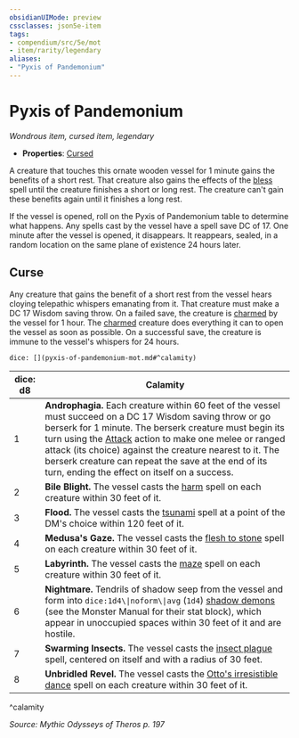 ```yaml
---
obsidianUIMode: preview
cssclasses: json5e-item
tags:
- compendium/src/5e/mot
- item/rarity/legendary
aliases: 
- "Pyxis of Pandemonium"
---
```

# Pyxis of Pandemonium
*Wondrous item, cursed item, legendary*  

- **Properties**: [Cursed](2-Mechanics/CLI/rules/item-properties.md#Cursed%20Items)

A creature that touches this ornate wooden vessel for 1 minute gains the benefits of a short rest. That creature also gains the effects of the [bless](2-Mechanics/CLI/spells/bless.md) spell until the creature finishes a short or long rest. The creature can't gain these benefits again until it finishes a long rest.

If the vessel is opened, roll on the Pyxis of Pandemonium table to determine what happens. Any spells cast by the vessel have a spell save DC of 17. One minute after the vessel is opened, it disappears. It reappears, sealed, in a random location on the same plane of existence 24 hours later.

## Curse

Any creature that gains the benefit of a short rest from the vessel hears cloying telepathic whispers emanating from it. That creature must make a DC 17 Wisdom saving throw. On a failed save, the creature is [charmed](2-Mechanics/CLI/rules/conditions.md#Charmed) by the vessel for 1 hour. The [charmed](2-Mechanics/CLI/rules/conditions.md#Charmed) creature does everything it can to open the vessel as soon as possible. On a successful save, the creature is immune to the vessel's whispers for 24 hours.

`dice: [](pyxis-of-pandemonium-mot.md#^calamity)`

| dice: d8 | Calamity |
|----------|----------|
| 1 | **Androphagia.** Each creature within 60 feet of the vessel must succeed on a DC 17 Wisdom saving throw or go berserk for 1 minute. The berserk creature must begin its turn using the [Attack](2-Mechanics/CLI/rules/actions.md#Attack) action to make one melee or ranged attack (its choice) against the creature nearest to it. The berserk creature can repeat the save at the end of its turn, ending the effect on itself on a success. |
| 2 | **Bile Blight.** The vessel casts the [harm](2-Mechanics/CLI/spells/harm.md) spell on each creature within 30 feet of it. |
| 3 | **Flood.** The vessel casts the [tsunami](2-Mechanics/CLI/spells/tsunami.md) spell at a point of the DM's choice within 120 feet of it. |
| 4 | **Medusa's Gaze.** The vessel casts the [flesh to stone](2-Mechanics/CLI/spells/flesh-to-stone.md) spell on each creature within 30 feet of it. |
| 5 | **Labyrinth.** The vessel casts the [maze](2-Mechanics/CLI/spells/maze.md) spell on each creature within 30 feet of it. |
| 6 | **Nightmare.** Tendrils of shadow seep from the vessel and form into `dice:1d4\\|noform\\|avg` (`1d4`) [shadow demons](2-Mechanics/CLI/bestiary/fiend/shadow-demon.md) (see the Monster Manual for their stat block), which appear in unoccupied spaces within 30 feet of it and are hostile. |
| 7 | **Swarming Insects.** The vessel casts the [insect plague](2-Mechanics/CLI/spells/insect-plague.md) spell, centered on itself and with a radius of 30 feet. |
| 8 | **Unbridled Revel.** The vessel casts the [Otto's irresistible dance](2-Mechanics/CLI/spells/ottos-irresistible-dance.md) spell on each creature within 30 feet of it. |
^calamity

*Source: Mythic Odysseys of Theros p. 197*